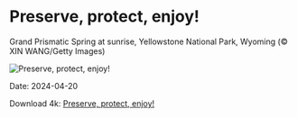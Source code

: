 # Preserve, protect, enjoy!

Grand Prismatic Spring at sunrise, Yellowstone National Park, Wyoming (© XIN WANG/Getty Images)

![Preserve, protect, enjoy!](https://bing.com/th?id=OHR.YellowstoneGeyser_EN-US3470127711_UHD.jpg&rf=LaDigue_UHD.jpg&pid=hp&w=1024&h=576&rs=1&c=4)

Date: 2024-04-20

Download 4k: [Preserve, protect, enjoy!](https://bing.com/th?id=OHR.YellowstoneGeyser_EN-US3470127711_UHD.jpg&rf=LaDigue_UHD.jpg&pid=hp&w=3840&h=2160&rs=1&c=4)

